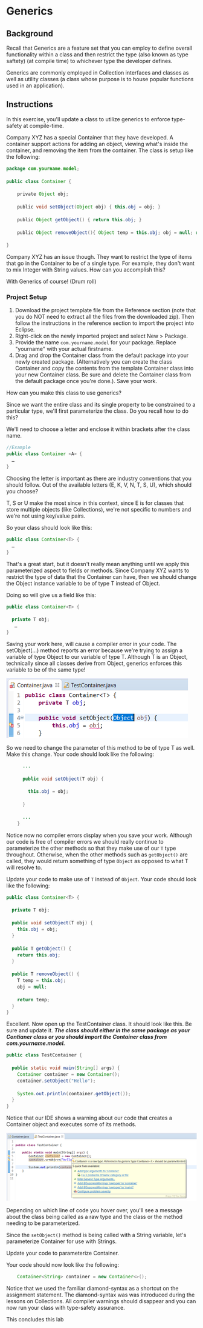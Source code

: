 # Generics

## Background

Recall that Generics are a feature set that you can employ to define overall functionality within a class and then restrict the type (also known as type saftety) (at compile time) to whichever type the developer defines.

Generics are commonly employed in Collection interfaces and classes as well as utility classes (a class whose purpose is to house popular functions used in an application).

## Instructions

In this exercise, you'll update a class to utilize generics to enforce type-safety at compile-time.

Company XYZ has a special Container that they have developed. A container support actions for adding an object, viewing what's inside the container, and removing the item from the container. The class is setup like the following:

```java
package com.yourname.model;

public class Container {

    private Object obj;

    public void setObject(Object obj) { this.obj = obj; }

    public Object getObject() { return this.obj; }

    public Object removeObject(){ Object temp = this.obj; obj = null; return temp; }

}
```

Company XYZ has an issue though. They want to restrict the type of items that go in the Container to be of a single type. For example, they don't want to mix Integer with String values. How can you accomplish this?

With Generics of course! (Drum roll)

### Project Setup

1.  Download the project template file from the Reference section (note that you do NOT need to extract all the files from the downloaded zip). Then follow the instructions in the reference section to import the project into Eclipse. 
2.  Right-click on the newly imported project and select New > Package.
3.  Provide the name `com.yourname.model` for your package. Replace "yourname" with your actual firstname.
4.  Drag and drop the Container class from the default package into your newly created package. (Alternatively you can create the class Container and copy the contents from the template Container class into your new Container class. Be sure and delete the Container class from the default package once you're done.). Save your work.

How can you make this class to use generics?

Since we want the entire class and its single property to be constrained to a particular type, we'll first parameterize the class. Do you recall how to do this?

We'll need to choose a letter and enclose it within brackets after the class name.

```java
//Example
public class Container <A> {
  …
}
```

Choosing the letter is important as there are industry conventions that you should follow. Out of the available letters (E, K, V, N, T, S, U), which should you choose?

T, S or U make the most since in this context, since E is for classes that store multiple objects (like Collections), we're not specific to numbers and we're not using key/value pairs.

So your class should look like this:

```java
public class Container<T> {
  …
}
```

That's a great start, but it doesn't really mean anything until we apply this parameterized aspect to fields or methods. Since Company XYZ wants to restrict the type of data that the Container can have, then we should change the Object instance variable to be of type T instead of Object.

Doing so will give us a field like this:

```java
public class Container<T> {

  private T obj;
   …
}
```

Saving your work here, will cause a compiler error in your code. The setObject(...) method reports an error because we're trying to assign a variable of type Object to our variable of type T. Although T is an Object, technically since all classes derive from Object, generics enforces this variable to be of the same type!

![](images/image-1.png)

So we need to change the parameter of this method to be of type T as well. Make this change. Your code should look like the following:

```java
      ...
    
      public void setObject(T obj) {
    
        this.obj = obj;
    
      }
    
      ...
    }
```

Notice now no compiler errors display when you save your work. Although our code is free of compiler errors we should really continue to parameterize the other methods so that they make use of our `T` type throughout. Otherwise, when the other methods such as `getObject()` are called, they would return something of type `Object` as opposed to what T will resolve to.

Update your code to make use of `T` instead of `Object`. Your code should look like the following:

```java
public class Container<T> {

  private T obj;

  public void setObject(T obj) {
    this.obj = obj;
  }

  public T getObject() {
    return this.obj;
  }

  public T removeObject() {
    T temp = this.obj;
    obj = null;

    return temp;
  }
}
```

Excellent. Now open up the TestContainer class. It should look like this. Be sure and update it. _**The class should either in the same package as your Contianer class or you should import the Container class from com.yourname.model.**_ 

```java
public class TestContainer {

  public static void main(String[] args) {
    Container container = new Container();
    container.setObject("Hello");

    System.out.println(container.getObject());
  }
}
```

Notice that our IDE shows a warning about our code that creates a Container object and executes some of its methods.

![](images/image-2.png)

Depending on which line of code you hover over, you'll see a message about the class being called as a raw type and the class or the method needing to be parameterized.

Since the `setObject()` method is being called with a String variable, let's parameterize Container for use with Strings.

Update your code to parameterize Container.

Your code should now look like the following:

```java
    Container<String> container = new Container<>();
```

Notice that we used the familiar diamond-syntax as a shortcut on the assignment statement. The diamond-syntax was was introduced during the lessons on Collections. All compiler warnings should disappear and you can now run your class with type-safety assurance.

This concludes this lab